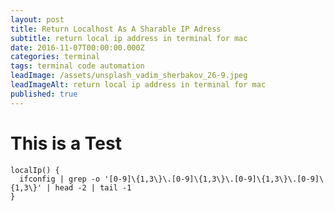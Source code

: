 ```yaml
---
layout: post
title: Return Localhost As A Sharable IP Adress
subtitle: return local ip address in terminal for mac
date: 2016-11-07T00:00:00.000Z
categories: terminal
tags: terminal code automation
leadImage: /assets/unsplash_vadim_sherbakov_26-9.jpeg
leadImageAlt: return local ip address in terminal for mac
published: true
---
```

# This is a Test

```
localIp() {
  ifconfig | grep -o '[0-9]\{1,3\}\.[0-9]\{1,3\}\.[0-9]\{1,3\}\.[0-9]\{1,3\}' | head -2 | tail -1
}
```
